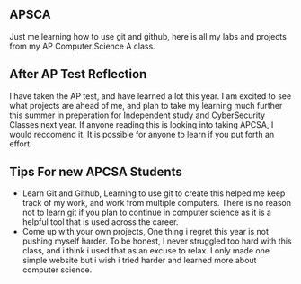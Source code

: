 ## APSCA

Just me learning how to use git and github, here is all my labs and projects from my AP Computer Science A class.

## After AP Test Reflection

I have taken the AP test, and have learned a lot this year. I am excited to see what projects are ahead of me, and plan to take my learning much further this summer in preperation for Independent study and CyberSecurity Classes next year. If anyone reading this is looking into taking APCSA, I would reccomend it. It is possible for anyone to learn if you put forth an effort.

## Tips For new APCSA Students

- Learn Git and Github, Learning to use git to create this helped me keep track of my work, and work from multiple computers. There is no reason not to learn git if you plan to continue in computer science as it is a helpful tool that is used across the career.
- Come up with your own projects, One thing i regret this year is not pushing myself harder. To be honest, I never struggled too hard with this class, and i think i used that as an excuse to relax. I only made one simple website but i wish i tried harder and learned more about computer science.


